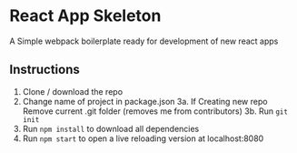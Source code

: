 # React App Skeleton

A Simple webpack boilerplate ready for development of new react apps

## Instructions

1. Clone / download the repo
2. Change name of project in package.json
3a. If Creating new repo Remove current .git folder (removes me from contributors)
3b. Run `git init`
4. Run `npm install` to download all dependencies
5. Run `npm start` to open a live reloading version at localhost:8080
